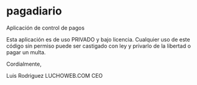 # pagadiario
Aplicación de control de pagos

Esta aplicación es de uso PRIVADO y bajo licencia.
Cualquier uso de este código sin permiso puede ser castigado con ley y privarlo de la libertad o pagar un multa.

Cordialmente,

Luis Rodriguez
LUCHOWEB.COM
CEO
